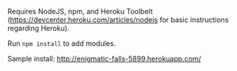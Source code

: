 Requires NodeJS, npm, and Heroku Toolbelt (https://devcenter.heroku.com/articles/nodejs for basic instructions regarding Heroku).

Run ```npm install``` to add modules.

Sample install: http://enigmatic-falls-5899.herokuapp.com/
